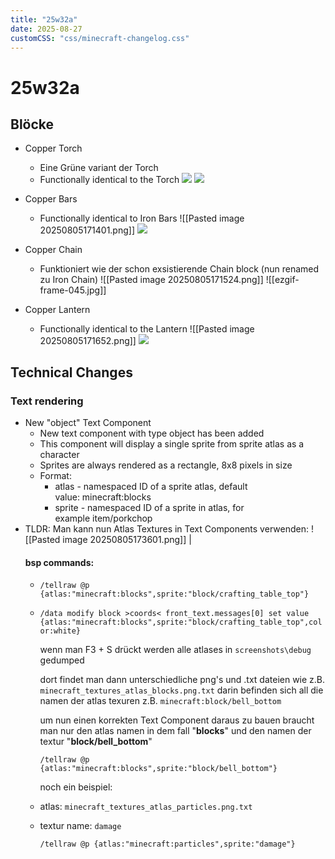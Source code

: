```yaml
---
title: "25w32a"
date: 2025-08-27
customCSS: "css/minecraft-changelog.css"
---
```


# 25w32a

## Blöcke
  
- Copper Torch
      
    - Eine Grüne variant der Torch 
    - Functionally identical to the Torch 
      ![](/custom-changelog/images/25w32a/2025-08-05_17.12.36.png)
     ![](/custom-changelog/images/25w32a/ezgif-frame-011.jpg)


- Copper Bars
      
    - Functionally identical to Iron Bars
      ![[Pasted image 20250805171401.png]]
      ![](/custom-changelog/images/25w32a/ezgif-frame-001.jpg)


- Copper Chain
      
    - Funktioniert wie der schon exsistierende Chain block (nun renamed zu Iron Chain)
      ![[Pasted image 20250805171524.png]]
      ![[ezgif-frame-045.jpg]]


- Copper Lantern
      
    - Functionally identical to the Lantern
     ![[Pasted image 20250805171652.png]]
     ![](/custom-changelog/images/25w32a/ezgif-frame-024.jpg)


## Technical Changes
  
  ### Text rendering
  
  - New "object" Text Component
    - New text component with type object has been added
    - This component will display a single sprite from sprite atlas as a character
    - Sprites are always rendered as a rectangle, 8x8 pixels in size
    - Format:
      - atlas - namespaced ID of a sprite atlas, default value: minecraft:blocks
      - sprite - namespaced ID of a sprite in atlas, for example item/porkchop
 - 
   TLDR: Man kann nun Atlas Textures in Text Components verwenden:
   ![[Pasted image 20250805173601.png]]
   |
   #### bsp commands:
     - `/tellraw @p {atlas:"minecraft:blocks",sprite:"block/crafting_table_top"}`
     
     - `/data modify block >coords< front_text.messages[0] set value {atlas:"minecraft:blocks",sprite:"block/crafting_table_top",color:white}`
       
       wenn man F3 + S drückt werden alle atlases in ```screenshots\debug```
       gedumped 
       
       dort findet man dann unterschiedliche png's und .txt dateien wie z.B. ```minecraft_textures_atlas_blocks.png.txt``` darin befinden sich all die namen der atlas texuren z.B. ```minecraft:block/bell_bottom```
       
       um nun einen korrekten Text Component daraus zu bauen braucht man nur den atlas namen in dem fall "**blocks**" und den namen der textur "**block/bell_bottom**"
         
         `/tellraw @p {atlas:"minecraft:blocks",sprite:"block/bell_bottom"}`
       
       noch ein beispiel:
      - atlas:  `minecraft_textures_atlas_particles.png.txt`
      - textur name: `damage`
         
         `/tellraw @p {atlas:"minecraft:particles",sprite:"damage"}`